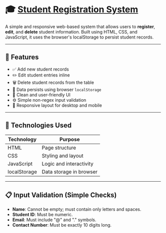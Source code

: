 # 🎓 [Student Registration System](https://rohitpalekar.github.io/Student_Registration_System/)

A simple and responsive web-based system that allows users to **register**, **edit**, and **delete** student information. Built using HTML, CSS, and JavaScript, it uses the browser's localStorage to persist student records.

---

## 🚀 Features

- ✅ Add new student records
- ✏️ Edit student entries inline
- 🗑️ Delete student records from the table
- 💾 Data persists using browser `localStorage`
- 🧼 Clean and user-friendly UI
- ⚙️ Simple non-regex input validation
- 📱 Responsive layout for desktop and mobile

---

## 🧰 Technologies Used

| Technology   | Purpose                 |
|--------------|--------------------------|
| HTML         | Page structure           |
| CSS          | Styling and layout       |
| JavaScript   | Logic and interactivity  |
| localStorage | Data storage in browser  |

---

## 📋 Input Validation (Simple Checks)

- **Name**: Cannot be empty; must contain only letters and spaces.
- **Student ID**: Must be numeric.
- **Email**: Must include "@" and "." symbols.
- **Contact Number**: Must be exactly 10 digits long.
